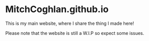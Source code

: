 # MitchCoghlan.github.io


This is my main website, where I share the thing I made here!

Please note that the website is still a W.I.P so expect some issues.
